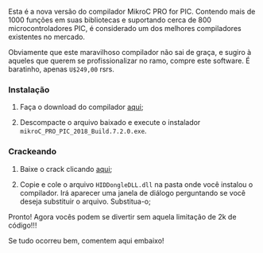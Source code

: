 Esta é a nova versão do compilador MikroC PRO for PIC. Contendo mais de 1000 funções em suas bibliotecas e suportando cerca de 800 microcontroladores PIC, é considerado um dos melhores compiladores existentes no mercado.

Obviamente que este maravilhoso compilador não sai de graça, e sugiro à aqueles que querem se profissionalizar no ramo, compre este software. É baratinho, apenas `U$249,00` rsrs.

### Instalação

1. Faça o download do compilador [aqui](https://download.mikroe.com/setups/compilers/mikroc/pic/mikroc-pic-setup-v720.zip);

2. Descompacte o arquivo baixado e execute o instalador `mikroC_PRO_PIC_2018_Build.7.2.0.exe`.

### Crackeando

1. Baixe o crack clicando [aqui](https://rebrand.ly/mikroc-pro-pic-7-crack);

2. Copie e cole o arquivo `HIDDongleDLL.dll` na pasta onde você instalou o compilador. Irá aparecer uma janela de diálogo perguntando se você deseja substituir o arquivo. Substitua-o;

Pronto! Agora vocês podem se divertir sem aquela limitação de 2k de código!!!

Se tudo ocorreu bem, comentem aqui embaixo!